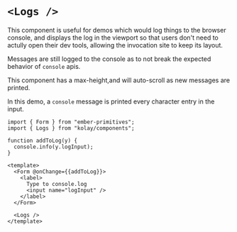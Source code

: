 # `<Logs />`

This component is useful for demos which would log things to the browser console, and displays the log in the viewport so that users don't need to actully open their dev tools, allowing the invocation site to keep its layout.

Messages are still logged to the console as to not break the expected behavior of `console` apis.

This component has a max-height,and will auto-scroll as new messages are printed.

In this demo, a `console` message is printed every character entry in the input.

```gjs live no-shadow preview
import { Form } from "ember-primitives";
import { Logs } from "kolay/components";

function addToLog(y) {
  console.info(y.logInput);
}

<template>
  <Form @onChange={{addToLog}}>
    <label>
      Type to console.log
      <input name="logInput" />
    </label>
  </Form>

  <Logs />
</template>
```
